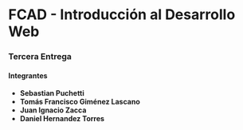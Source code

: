 # FCAD - Introducción al Desarrollo Web
### Tercera Entrega  

#### Integrantes
- **Sebastian Puchetti**
- **Tomás Francisco Giménez Lascano**  
- **Juan Ignacio Zacca**
- **Daniel Hernandez Torres**

